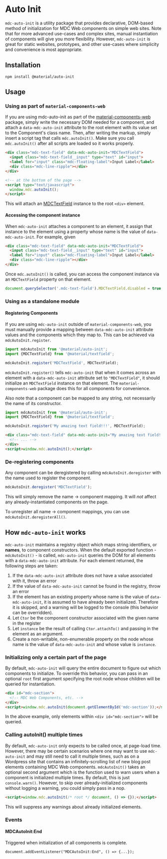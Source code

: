 <!--docs:
title: "Auto Init"
layout: detail
section: components
excerpt: "Utilities for declarative, DOM-based initialization of components on simple web sites."
path: /catalog/auto-init/
-->

# Auto Init

`mdc-auto-init` is a utility package that provides declarative, DOM-based method of initialization
for MDC Web components on simple web sites. Note that for more advanced use-cases and complex sites,
manual instantiation of components will give you more flexibility. However, `mdc-auto-init` is great
for static websites, prototypes, and other use-cases where simplicity and convenience is most
appropriate.

## Installation

```
npm install @material/auto-init
```

## Usage

### Using as part of `material-components-web`

If you are using mdc-auto-init as part of the [material-components-web](../material-components-web)
package, simply write the necessary DOM needed for a component, and attach a `data-mdc-auto-init`
attribute to the root element with its value set to the Component's class name. Then, after
writing the markup, simply insert a script tag that calls `mdc.autoInit()`. Make sure you call `mdc.autoInit()` after all scripts are loaded so it works properly.

```html
<div class="mdc-text-field" data-mdc-auto-init="MDCTextField">
  <input class="mdc-text-field__input" type="text" id="input">
  <label for="input" class="mdc-floating-label">Input Label</label>
  <div class="mdc-line-ripple"></div>
</div>

<!-- at the bottom of the page -->
<script type="text/javascript">
  window.mdc.autoInit();
</script>
```

This will attach an [MDCTextField](../mdc-textfield) instance to the root `<div>` element.

#### Accessing the component instance

When `mdc-auto-init` attaches a component to an element, it assign that instance to the element
using a property whose name is the value of `data-mdc-auto-init`. For example, given

```html
<div class="mdc-text-field" data-mdc-auto-init="MDCTextField">
  <input class="mdc-text-field__input" type="text" id="input">
  <label for="input" class="mdc-floating-label">Input Label</label>
  <div class="mdc-line-ripple"></div>
</div>
```

Once `mdc.autoInit()` is called, you can access the component instance via an `MDCTextField`
property on that element.

```js
document.querySelector('.mdc-text-field').MDCTextField.disabled = true;
```

### Using as a standalone module

#### Registering Components

If you are using `mdc-auto-init` outside of `material-components-web`, you must manually provide a
mapping between `data-mdc-auto-init` attribute values and the components which they map to. This can
be achieved via `mdcAutoInit.register`.

```js
import mdcAutoInit from '@material/auto-init';
import {MDCTextField} from '@material/textfield';

mdcAutoInit.register('MDCTextField', MDCTextField);
```

`mdcAutoInit.register()` tells `mdc-auto-init` that when it comes across an element with a
`data-mdc-auto-init` attribute set to `"MDCTextField"`, it should initialize an `MDCTextField`
instance on that element. The `material-components-web` package does this for all components for
convenience.

Also note that a component can be mapped to any string, not necessarily the name of its constructor.

```js
import mdcAutoInit from '@material/auto-init';
import {MDCTextField} from '@material/textfield';

mdcAutoInit.register('My amazing text field!!!', MDCTextField);
```

```html
<div class="mdc-text-field" data-mdc-auto-init="My amazing text field!!!">
  <!-- ... -->
</div>
<script>window.mdc.autoInit();</script>
```

### De-registering components

Any component can be deregistered by calling `mdcAutoInit.deregister` with the name used to register
the component.

```js
mdcAutoInit.deregister('MDCTextField');
```

This will simply remove the name -> component mapping. It will _not_ affect any already-instantiated
components on the page.

To unregister all name -> component mappings, you can use `mdcAutoInit.deregisterAll()`.

## How `mdc-auto-init` works

`mdc-auto-init` maintains a registry object which maps string identifiers, or **names**, to
component constructors. When the default exported function - `mdcAutoInit()` - is called,
`mdc-auto-init` queries the DOM for all elements with a `data-mdc-auto-init` attribute. For each
element returned, the following steps are taken:

1. If the `data-mdc-auto-init` attribute does not have a value associated with it, throw an error
2. If the value of `data-mdc-auto-init` cannot be found in the registry, throw an error
3. If the element has an existing property whose name is the value of `data-mdc-auto-init`, it is
   assumed to have already been initialized. Therefore it is skipped, and a warning will be logged
   to the console (this behavior can be overridden).
4. Let `Ctor` be the component constructor associated with the given name in the register
5. Let `instance` be the result of calling `Ctor.attachTo()` and passing in the element as an
   argument.
6. Create a non-writable, non-enumerable property on the node whose name is the value of
   `data-mdc-auto-init` and whose value is `instance`.

### Initializing only a certain part of the page

By default, `mdc-auto-init` will query the entire document to figure out which components to
initialize. To override this behavior, you can pass in an optional `root` first argument specifying
the root node whose children will be queried for instantiation.

```html
<div id="mdc-section">
  <!-- MDC Web Components, etc. -->
</div>
<script>window.mdc.autoInit(document.getElementById('mdc-section'));</script>
```

In the above example, only elements within `<div id="mdc-section">` will be queried.

### Calling autoInit() multiple times

By default, `mdc-auto-init` only expects to be called once, at page-load time. However, there may be
certain scenarios where one may want to use `mdc-auto-init` and may still need to call it multiple
times, such as on a Wordpress site that contains an infinitely-scrolling list of new blog post
elements containing MDC Web components. `mdcAutoInit()` takes an optional second argument which is the
function used to warn users when a component is initialized multiple times. By default, this is just
`console.warn()`. However, to skip over already-initialized components without logging a
warning, you could simply pass in a nop.

```html
<script>window.mdc.autoInit(/* root */ document, () => {});</script>
```

This will suppress any warnings about already initialized elements.

### Events

#### MDCAutoInit:End
Triggered when initialization of all components is complete.

`document.addEventListener("MDCAutoInit:End", () => {...});`
